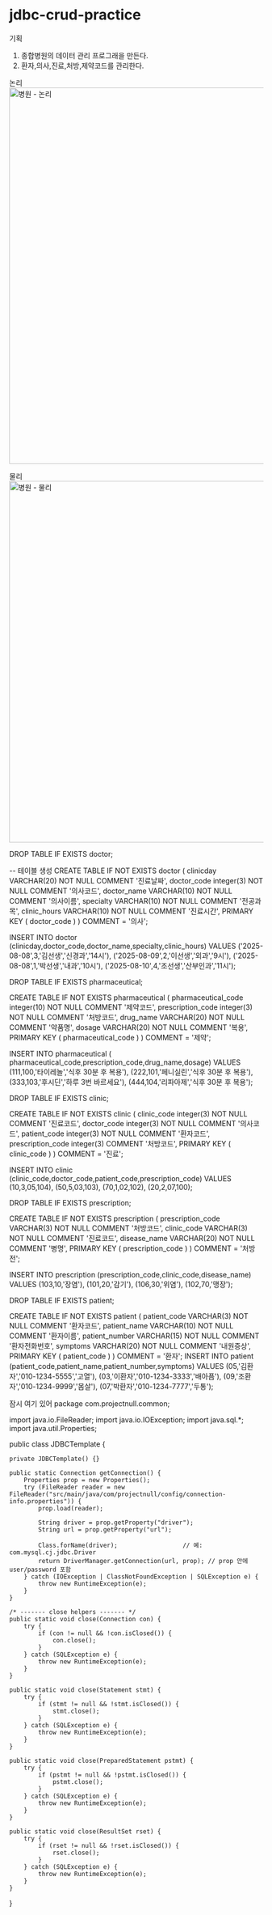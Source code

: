 # jdbc-crud-practice

기획
1. 종합병원의 데이터 관리 프로그래을 만든다.
2. 환자,의사,진료,처방,제약코드를 관리한다.

논리
<img width="851" height="744" alt="병원 - 논리" src="https://github.com/user-attachments/assets/cdf747fc-df27-4567-a1cf-8e4285e82c23" />



물리
<img width="1094" height="715" alt="병원 - 물리" src="https://github.com/user-attachments/assets/6cec64a0-6eb1-4854-85a2-6cd6102d441f" />


DROP TABLE IF EXISTS doctor;

-- 테이블 생성 
CREATE TABLE IF NOT EXISTS doctor
( clinicday VARCHAR(20) 
NOT NULL COMMENT '진료날짜', doctor_code integer(3) 
NOT NULL COMMENT '의사코드', doctor_name VARCHAR(10) 
NOT NULL COMMENT '의사이름', specialty VARCHAR(10) 
NOT NULL COMMENT '전공과목', clinic_hours VARCHAR(10) 
NOT NULL COMMENT '진료시간', PRIMARY KEY ( doctor_code ) ) 
COMMENT = '의사';

INSERT INTO doctor 
(clinicday,doctor_code,doctor_name,specialty,clinic_hours) 
VALUES ('2025-08-08',3,'김선생','신경과','14시'), 
('2025-08-09',2,'이선생','외과','9시'), 
('2025-08-08',1,'박선생','내과','10시'), 
('2025-08-10',4,'조선생','산부인과','11시');

DROP TABLE IF EXISTS pharmaceutical;

CREATE TABLE IF NOT EXISTS pharmaceutical
( pharmaceutical_code integer(10) 
NOT NULL COMMENT '제약코드', prescription_code integer(3) 
NOT NULL COMMENT '처방코드', drug_name VARCHAR(20) 
NOT NULL COMMENT '약품명', dosage VARCHAR(20) 
NOT NULL COMMENT '복용', PRIMARY KEY ( pharmaceutical_code ) ) 
COMMENT = '제약';

INSERT INTO pharmaceutical (
pharmaceutical_code,prescription_code,drug_name,dosage) 
VALUES (111,100,'타이레놀','식후 30분 후 복용'), 
(222,101,'페니실린','식후 30분 후 복용'), 
(333,103,'후시딘','하루 3번 바르세요'), 
(444,104,'리파아제','식후 30분 후 복용');

DROP TABLE IF EXISTS clinic;

CREATE TABLE IF NOT EXISTS clinic
( clinic_code integer(3)
 NOT NULL COMMENT '진료코드', doctor_code integer(3) 
 NOT NULL COMMENT '의사코드', patient_code integer(3) 
 NOT NULL COMMENT '환자코드', prescription_code integer(3) 
 COMMENT '처방코드', PRIMARY KEY ( clinic_code ) ) 
 COMMENT = '진료';

INSERT INTO clinic
(clinic_code,doctor_code,patient_code,prescription_code) 
VALUES (10,3,05,104), 
(50,5,03,103), 
(70,1,02,102), 
(20,2,07,100);

DROP TABLE IF EXISTS prescription;

CREATE TABLE IF NOT EXISTS prescription 
( prescription_code VARCHAR(3)
 NOT NULL COMMENT '처방코드', clinic_code VARCHAR(3) 
 NOT NULL COMMENT '진료코드', disease_name VARCHAR(20) 
 NOT NULL COMMENT '병명', PRIMARY KEY ( prescription_code ) )
 COMMENT = '처방전';

INSERT INTO prescription 
(prescription_code,clinic_code,disease_name) 
VALUES (103,10,'장염'), 
(101,20,'감기'),
 (106,30,'위염'), 
 (102,70,'맹장');

DROP TABLE IF EXISTS patient;

CREATE TABLE IF NOT EXISTS patient 
( patient_code VARCHAR(3) 
NOT NULL COMMENT '환자코드', patient_name VARCHAR(10) 
NOT NULL COMMENT '환자이름', patient_number VARCHAR(15) 
NOT NULL COMMENT '환자전화번호', symptoms VARCHAR(20) 
NOT NULL COMMENT '내원증상', PRIMARY KEY ( patient_code ) ) 
COMMENT = '환자'; 
INSERT INTO patient (patient_code,patient_name,patient_number,symptoms) 
VALUES (05,'김환자','010-1234-5555','고열'), 
(03,'이환자','010-1234-3333','배아픔'), 
(09,'조환자','010-1234-9999','몸살'), 
(07,'박환자','010-1234-7777','두통');


잠시 여기 있어
package com.projectnull.common;

import java.io.FileReader;
import java.io.IOException;
import java.sql.*;
import java.util.Properties;

public class JDBCTemplate {

    private JDBCTemplate() {}

    public static Connection getConnection() {
        Properties prop = new Properties();
        try (FileReader reader = new FileReader("src/main/java/com/projectnull/config/connection-info.properties")) {
            prop.load(reader);

            String driver = prop.getProperty("driver");
            String url = prop.getProperty("url");

            Class.forName(driver);                  // 예: com.mysql.cj.jdbc.Driver
            return DriverManager.getConnection(url, prop); // prop 안에 user/password 포함
        } catch (IOException | ClassNotFoundException | SQLException e) {
            throw new RuntimeException(e);
        }
    }

    /* ------- close helpers ------- */
    public static void close(Connection con) {
        try {
            if (con != null && !con.isClosed()) {
                con.close();
            }
        } catch (SQLException e) {
            throw new RuntimeException(e);
        }
    }

    public static void close(Statement stmt) {
        try {
            if (stmt != null && !stmt.isClosed()) {
                stmt.close();
            }
        } catch (SQLException e) {
            throw new RuntimeException(e);
        }
    }

    public static void close(PreparedStatement pstmt) {
        try {
            if (pstmt != null && !pstmt.isClosed()) {
                pstmt.close();
            }
        } catch (SQLException e) {
            throw new RuntimeException(e);
        }
    }

    public static void close(ResultSet rset) {
        try {
            if (rset != null && !rset.isClosed()) {
                rset.close();
            }
        } catch (SQLException e) {
            throw new RuntimeException(e);
        }
    }

}

